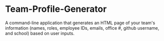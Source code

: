# Team-Profile-Generator
A command-line application that generates an HTML page of your team's information (names, roles, employee IDs, emails, office #, github username, and school) based on user inputs.
